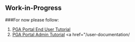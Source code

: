 
## Work-in-Progress
###For now please follow:
1. <a href="https://cwiki.apache.org/confluence/display/AIRAVATA/Tutorial+04+-+PHP+Reference+Gateway+for+Airavata+-+End-User+Guide" target="_blank">PGA Portal End User Tutorial</a> <br>
2. <a href="https://cwiki.apache.org/confluence/display/AIRAVATA/Tutorial+05+-+PHP+Reference+Gateway+for+Airavata+-+Gateway+Admin+Guide" target="_blank"> PGA Portal Admin Tutorial</a>
<a href="/user-documentation/
